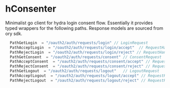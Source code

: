 # hConsenter

Minimalist go client for hydra login consent flow. Essentially it provides typed wrappers for the following paths. Response models are sourced from ory sdk.

```go
  PathGetLogin  = "/oauth2/auth/requests/login" // LoginRequest
  PathAcceptLogin  = "/oauth2/auth/requests/login/accept"  // RequestHandlerResponse
  PathRejectLogin  = "/oauth2/auth/requests/login/reject" // RequestHandlerResponse
  PathGetConsent  = "/oauth2/auth/requests/consent" // ConsentRequest
  PathAcceptConsent  = "/oauth2/auth/requests/consent/accept" // RequestHandlerResponse
  PathRejectConsent  = "/oauth2/auth/requests/consent/reject" // RequestHandlerResponse
  PathGetLogout  = "/oauth2/auth/requests/logout"   // LogoutRequest
  PathAcceptLogout  = "/oauth2/auth/requests/logout/accept" // RequestHandlerResponse
  PathRejectLogout  = "/oauth2/auth/requests/logout/reject" // RequestHandlerResponse
```
